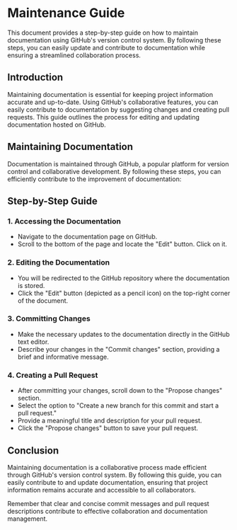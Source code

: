 # Maintenance Guide

This document provides a step-by-step guide on how to maintain documentation using GitHub's version control system. By following these steps, you can easily update and contribute to documentation while ensuring a streamlined collaboration process.

## Introduction
Maintaining documentation is essential for keeping project information accurate and up-to-date. Using GitHub's collaborative features, you can easily contribute to documentation by suggesting changes and creating pull requests. This guide outlines the process for editing and updating documentation hosted on GitHub.

## Maintaining Documentation
Documentation is maintained through GitHub, a popular platform for version control and collaborative development. By following these steps, you can efficiently contribute to the improvement of documentation:

## Step-by-Step Guide

### 1. Accessing the Documentation
- Navigate to the documentation page on GitHub.
- Scroll to the bottom of the page and locate the "Edit" button. Click on it.

### 2. Editing the Documentation
- You will be redirected to the GitHub repository where the documentation is stored.
- Click the "Edit" button (depicted as a pencil icon) on the top-right corner of the document.

### 3. Committing Changes
- Make the necessary updates to the documentation directly in the GitHub text editor.
- Describe your changes in the "Commit changes" section, providing a brief and informative message.

### 4. Creating a Pull Request
- After committing your changes, scroll down to the "Propose changes" section.
- Select the option to "Create a new branch for this commit and start a pull request."
- Provide a meaningful title and description for your pull request.
- Click the "Propose changes" button to save your pull request.

## Conclusion
Maintaining documentation is a collaborative process made efficient through GitHub's version control system. By following this guide, you can easily contribute to and update documentation, ensuring that project information remains accurate and accessible to all collaborators.

Remember that clear and concise commit messages and pull request descriptions contribute to effective collaboration and documentation management.